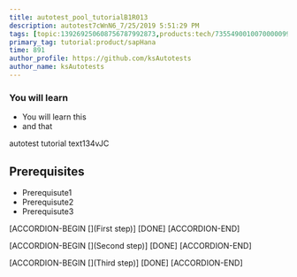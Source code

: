 ```yaml
---
title: autotest_pool_tutorialB1R013
description: autotest7cWnN6_7/25/2019 5:51:29 PM
tags: [topic:139269250608756787992873,products:tech/73554900100700000996,tutorial:experience/advanced]
primary_tag: tutorial:product/sapHana
time: 891
author_profile: https://github.com/ksAutotests
author_name: ksAutotests
---
```

### You will learn
- You will learn this
- and that

autotest tutorial text134vJC

## Prerequisites
- Prerequisute1
- Prerequisute2
- Prerequisute3

[ACCORDION-BEGIN [](First step)]
[DONE]
[ACCORDION-END]

[ACCORDION-BEGIN [](Second step)]
[DONE]
[ACCORDION-END]

[ACCORDION-BEGIN [](Third step)]
[DONE]
[ACCORDION-END]

